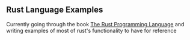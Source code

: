 ## Rust Language Examples

Currently going through the book [The Rust Programming Language](https://doc.rust-lang.org/book/) and
writing examples of most of rust's functionality to have for reference